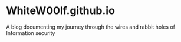 # WhiteW00lf.github.io
A blog documenting my journey through the wires and rabbit holes of Information security
